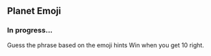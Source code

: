 ## Planet Emoji
### In progress...
Guess the phrase based on the emoji hints
Win when you get 10 right.
